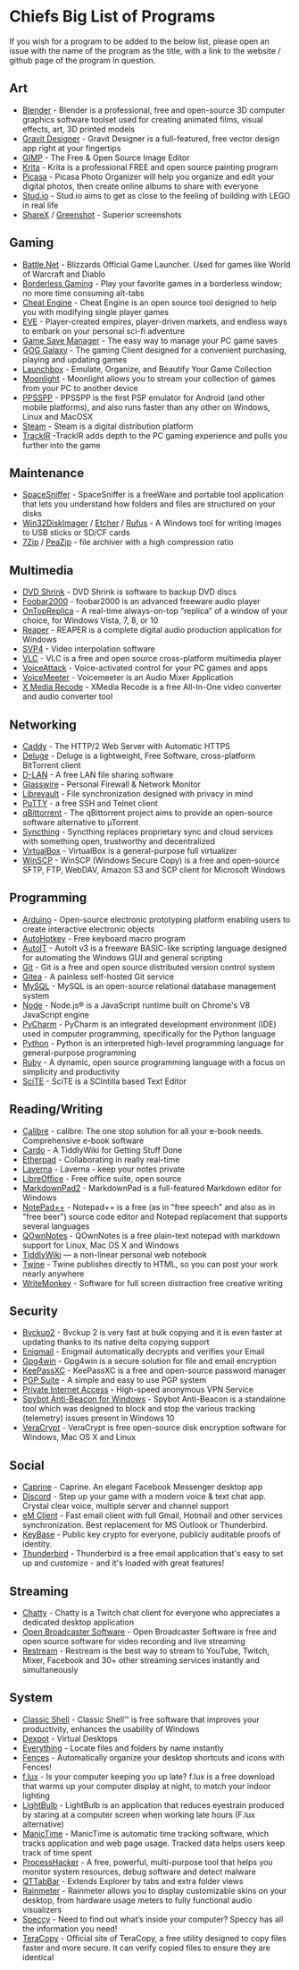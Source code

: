 # Chiefs Big List of Programs

If you wish for a program to be added to the below list, please open an issue with the name of the program as the title, with a link to the website / github page of the program in question.

## Art

* [Blender](https://www.blender.org) - Blender is a professional, free and open-source 3D computer graphics software toolset used for creating animated films, visual effects, art, 3D printed models
* [Gravit Designer](https://designer.io/) - Gravit Designer is a full-featured, free vector design app right at your fingertips
* [GIMP](https://www.gimp.org/) - The Free & Open Source Image Editor
* [Krita](https://krita.org/en/) - Krita is a professional FREE and open source painting program
* [Picasa](http://www.majorgeeks.com/files/details/picasa_photo_organizer.html) - Picasa Photo Organizer will help you organize and edit your digital photos, then create online albums to share with everyone
* [Stud.io](https://studio.bricklink.com/v2/build/studio.page) - Stud.io aims to get as close to the feeling of building with LEGO in real life
* [ShareX](https://getsharex.com/) / [Greenshot](http://getgreenshot.org/) - Superior screenshots

## Gaming

* [Battle.Net](http://battle.net/) - Blizzards Official Game Launcher. Used for games like World of Warcraft and Diablo
* [Borderless Gaming](https://github.com/Codeusa/Borderless-Gaming) - Play your favorite games in a borderless window; no more time consuming alt-tabs
* [Cheat Engine](https://cheatengine.org/) - Cheat Engine is an open source tool designed to help you with modifying single player games
* [EVE](https://www.eveonline.com/) - Player-created empires, player-driven markets, and endless ways to embark on your personal sci-fi adventure
* [Game Save Manager](http://www.gamesave-manager.com/) - The easy way to manage your PC game saves
* [GOG Galaxy](https://www.gog.com/galaxy) - The gaming Client designed for a convenient purchasing, playing and updating games
* [Launchbox](https://www.launchbox-app.com/) - Emulate, Organize, and Beautify Your Game Collection
* [Moonlight](https://moonlight-stream.com/) - Moonlight allows you to stream your collection of games from your PC to another device
* [PPSSPP](http://ppsspp.org/) - PPSSPP is the first PSP emulator for Android (and other mobile platforms), and also runs faster than any other on Windows, Linux and MacOSX
* [Steam](https://store.steampowered.com/) - Steam is a digital distribution platform
* [TrackIR](https://www.naturalpoint.com/trackir/) -TrackIR adds depth to the PC gaming experience and pulls you further into the game

## Maintenance

* [SpaceSniffer](http://www.uderzo.it/main_products/space_sniffer/) - SpaceSniffer is a freeWare and portable tool application that lets you understand how folders and files are structured on your disks
* [Win32DiskImager](https://sourceforge.net/projects/win32diskimager/) / [Etcher](https://etcher.io/) / [Rufus](https://rufus.akeo.ie/) - A Windows tool for writing images to USB sticks or SD/CF cards 
* [7Zip](https://www.7-zip.org/) / [PeaZip](www.peazip.org/) - file archiver with a high compression ratio

## Multimedia

* [DVD Shrink](https://www.dvdshrink.org/) - DVD Shrink is software to backup DVD discs
* [Foobar2000](http://www.foobar2000.org/) - foobar2000 is an advanced freeware audio player
* [OnTopReplica](https://github.com/LorenzCK/OnTopReplica) - A real-time always-on-top “replica” of a window of your choice, for Windows Vista, 7, 8, or 10
* [Reaper](https://www.reaper.fm/) - REAPER is a complete digital audio production application for Windows
* [SVP4](https://www.svp-team.com/wiki/Download) - Video interpolation software
* [VLC](https://www.videolan.org/vlc/) - VLC is a free and open source cross-platform multimedia player
* [VoiceAttack](https://voiceattack.com) - Voice-activated control for your PC games and apps
* [VoiceMeeter](https://www.vb-audio.com/Voicemeeter/index.htm) - Voicemeeter is an Audio Mixer Application
* [X Media Recode](https://www.xmedia-recode.de/en/download.html) - XMedia Recode is a free All-In-One video converter and audio converter tool

## Networking

* [Caddy](https://caddyserver.com/) - The HTTP/2 Web Server with Automatic HTTPS
* [Deluge](https://deluge-torrent.org/) - Deluge is a lightweight, Free Software, cross-platform BitTorrent client
* [D-LAN](www.d-lan.net/) - A free LAN file sharing software
* [Glasswire](https://www.glasswire.com/) - Personal Firewall & Network Monitor
* [Librevault](https://librevault.com/) - File synchronization designed with privacy in mind
* [PuTTY](https://putty.org/) - a free SSH and Telnet client
* [qBittorrent](https://www.qbittorrent.org/) - The qBittorrent project aims to provide an open-source software alternative to µTorrent
* [Syncthing](https://syncthing.net/) - Syncthing replaces proprietary sync and cloud services with something open, trustworthy and decentralized
* [VirtualBox](https://www.virtualbox.org/wiki/Downloads) - VirtualBox is a general-purpose full virtualizer
* [WinSCP](https://winscp.net/eng/index.php) - WinSCP (Windows Secure Copy) is a free and open-source SFTP, FTP, WebDAV, Amazon S3 and SCP client for Microsoft Windows

## Programming

- [Arduino](https://www.arduino.cc/) - Open-source electronic prototyping platform enabling users to create interactive electronic objects
- [AutoHotkey](https://autohotkey.com) - Free keyboard macro program
- [AutoIT](https://www.autoitscript.com/site) - AutoIt v3 is a freeware BASIC-like scripting language designed for automating the Windows GUI and general scripting
- [Git](https://git-scm.com) - Git is a free and open source distributed version control system
- [Gitea](https://gitea.io/en-us) -  A painless self-hosted Git service
- [MySQL](https://www.mysql.com/) - MySQL is an open-source relational database management system
- [Node](https://nodejs.org) - Node.js® is a JavaScript runtime built on Chrome's V8 JavaScript engine
- [PyCharm](https://www.jetbrains.com/pycharm/) - PyCharm is an integrated development environment (IDE) used in computer programming, specifically for the Python language
- [Python](https://www.python.org) - Python is an interpreted high-level programming language for general-purpose programming
- [Ruby](https://www.ruby-lang.org/en) - A dynamic, open source programming language with a focus on simplicity and productivity
- [SciTE](https://www.scintilla.org/SciTE.html) - SciTE is a SCIntilla based Text Editor


## Reading/Writing

* [Calibre](https://calibre-ebook.com) - calibre: The one stop solution for all your e-book needs. Comprehensive e-book software
* [Cardo](https://cardo.wiki/) - A TiddlyWiki for Getting Stuff Done
* [Etherpad](etherpad.org) - Collaborating in really real-time
* [Laverna](https://laverna.cc) - Laverna - keep your notes private
* [LibreOffice](https://www.libreoffice.org/) - Free office suite, open source
* [MarkdownPad2](markdownpad.com/) - MarkdownPad is a full-featured Markdown editor for Windows
* [NotePad++](https://notepad-plus-plus.org/) - Notepad++ is a free (as in "free speech" and also as in "free beer") source code editor and Notepad replacement that supports several languages
* [QOwnNotes](https://www.qownnotes.org) - QOwnNotes is a free plain-text notepad with markdown support for Linux, Mac OS X and Windows
* [TiddlyWiki](https://tiddlywiki.com/) — a non-linear personal web notebook
* [Twine](twinery.org/) - Twine publishes directly to HTML, so you can post your work nearly anywhere
* [WriteMonkey](writemonkey.com/) - Software for full screen distraction free creative writing

## Security

* [Bvckup2](https://bvckup2.com) - Bvckup 2 is very fast at bulk copying and it is even faster at updating thanks to its native delta copying support
* [Enigmail](https://www.enigmail.net) - Enigmail automatically decrypts and verifies your Email
* [Gpg4win](https://www.gpg4win.org) - Gpg4win is a secure solution for file and email encryption
* [KeePassXC](https://keepassxc.org) - KeePassXC is a free and open-source password manager
* [PGP Suite](https://github.com/TheChiefMeat/pgp) - A simple and easy to use PGP system
* [Private Internet Access](https://www.privateinternetaccess.com/) - High-speed anonymous VPN Service
* [Spybot Anti-Beacon for Windows](https://www.safer-networking.org/spybot-anti-beacon) - Spybot Anti-Beacon is a standalone tool which was designed to block and stop the various tracking (telemetry) issues present in Windows 10
* [VeraCrypt](https://www.veracrypt.fr/) - VeraCrypt is free open-source disk encryption software for Windows, Mac OS X and Linux

## Social
* [Caprine](https://sindresorhus.com/caprine/) - Caprine. An elegant Facebook Messenger desktop app
* [Discord](https://discordapp.com) - Step up your game with a modern voice & text chat app. Crystal clear voice, multiple server and channel support
* [eM Client](https://www.emclient.com/) - Fast email client with full Gmail, Hotmail and other services synchronization. Best replacement for MS Outlook or Thunderbird.
* [KeyBase](https://keybase.io) - Public key crypto for everyone, publicly auditable proofs of identity.
* [Thunderbird](https://www.thunderbird.net) - Thunderbird is a free email application that's easy to set up and customize - and it's loaded with great features!

## Streaming

* [Chatty](chatty.github.io) - Chatty is a Twitch chat client for everyone who appreciates a dedicated desktop application
* [Open Broadcaster Software](https://obsproject.com/) - Open Broadcaster Software is free and open source software for video recording and live streaming
* [Restream](https://restream.io) - Restream is the best way to stream to YouTube, Twitch, Mixer, Facebook and 30+ other streaming services instantly and simultaneously

## System

- [Classic Shell](www.classicshell.net/) - Classic Shell™ is free software that improves your productivity, enhances the usability of Windows
- [Dexpot](https://www.dexpot.de/) - Virtual Desktops
- [Everything](https://www.voidtools.com) - Locate files and folders by name instantly
- [Fences](https://www.stardock.com/products/fences) - Automatically organize your desktop shortcuts and icons with Fences!
- [f.lux](https://justgetflux.com) - Is your computer keeping you up late? f.lux is a free download that warms up your computer display at night, to match your indoor lighting
- [LightBulb](https://github.com/Tyrrrz/LightBulb) - LightBulb is an application that reduces eyestrain produced by staring at a computer screen when working late hours (F.lux alternative)
- [ManicTime](https://www.manictime.com) - ManicTime is automatic time tracking software, which tracks application and web page usage. Tracked data helps users keep track of time spent
- [ProcessHacker](https://processhacker.sourceforge.io) - A free, powerful, multi-purpose tool that helps you monitor system resources, debug software and detect malware
- [QTTabBar](qttabbar.wikidot.com) - Extends Explorer by tabs and extra folder views
- [Rainmeter](https://www.rainmeter.net/) - Rainmeter allows you to display customizable skins on your desktop, from hardware usage meters to fully functional audio visualizers
- [Speccy](https://www.ccleaner.com/speccy) - Need to find out what’s inside your computer? Speccy has all the information you need!
- [TeraCopy](https://www.codesector.com/teracopy) - Official site of TeraCopy, a free utility designed to copy files faster and more secure. It can verify copied files to ensure they are identical




